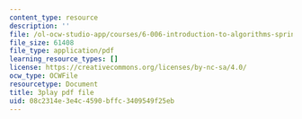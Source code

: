 ```yaml
---
content_type: resource
description: ''
file: /ol-ocw-studio-app/courses/6-006-introduction-to-algorithms-spring-2020/08c2314e3e4c4590bffc3409549f25eb_f9cVS_URPc0.pdf
file_size: 61408
file_type: application/pdf
learning_resource_types: []
license: https://creativecommons.org/licenses/by-nc-sa/4.0/
ocw_type: OCWFile
resourcetype: Document
title: 3play pdf file
uid: 08c2314e-3e4c-4590-bffc-3409549f25eb
---
```

